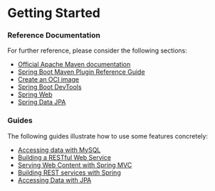 # Getting Started

### Reference Documentation
For further reference, please consider the following sections:

* [Official Apache Maven documentation](https://maven.apache.org/guides/index.html)
* [Spring Boot Maven Plugin Reference Guide](https://docs.spring.io/spring-boot/docs/3.0.3-SNAPSHOT/maven-plugin/reference/html/)
* [Create an OCI image](https://docs.spring.io/spring-boot/docs/3.0.3-SNAPSHOT/maven-plugin/reference/html/#build-image)
* [Spring Boot DevTools](https://docs.spring.io/spring-boot/docs/3.0.3-SNAPSHOT/reference/htmlsingle/#using.devtools)
* [Spring Web](https://docs.spring.io/spring-boot/docs/3.0.3-SNAPSHOT/reference/htmlsingle/#web)
* [Spring Data JPA](https://docs.spring.io/spring-boot/docs/3.0.3-SNAPSHOT/reference/htmlsingle/#data.sql.jpa-and-spring-data)

### Guides
The following guides illustrate how to use some features concretely:

* [Accessing data with MySQL](https://spring.io/guides/gs/accessing-data-mysql/)
* [Building a RESTful Web Service](https://spring.io/guides/gs/rest-service/)
* [Serving Web Content with Spring MVC](https://spring.io/guides/gs/serving-web-content/)
* [Building REST services with Spring](https://spring.io/guides/tutorials/rest/)
* [Accessing Data with JPA](https://spring.io/guides/gs/accessing-data-jpa/)

